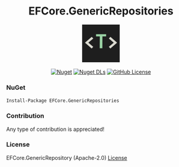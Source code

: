 <div align="center">

# EFCore.GenericRepositories

<img src="https://github.com/thoo0224/EFCore.GenericRepository/blob/main/resources/icon.png" width="100"/>

[![Nuget](https://img.shields.io/nuget/v/EFCore.GenericRepositories?logo=nuget)](https://www.nuget.org/packages/GenericRepositories) [![Nuget DLs](https://img.shields.io/nuget/dt/EFCore.GenericRepositories?logo=nuget)](https://www.nuget.org/packages/EFCore.GenericRepositories) [![GitHub License](https://img.shields.io/github/license/thoo0224/EFCore.GenericRepositories)](https://github.com/thoo0224/EFCore.GenericRepository/blob/master/LICENSE)

</div>

### NuGet
```
Install-Package EFCore.GenericRepositories
```

### Contribution
Any type of contribution is appreciated!

### License
EFCore.GenericRepository (Apache-2.0) [License](https://github.com/thoo0224/EFCore.GenericRepositories/blob/main/LICENSE)